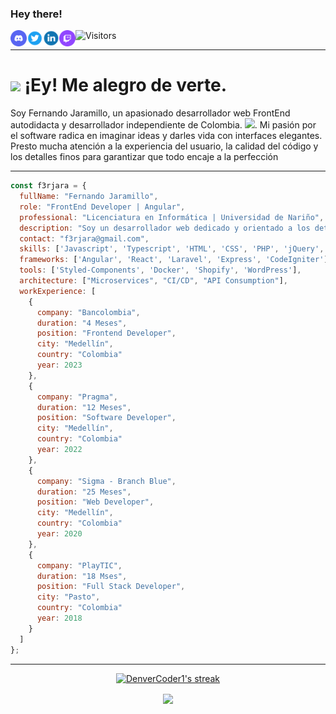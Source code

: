<!---
f3rjara/f3rjara is a ✨ special ✨ repository because its `README.md` (this file) appears on your GitHub profile.
You can click the Preview link to take a look at your changes.
--->

### Hey there!
<a href="https://discord.gg/kezF8duh" target="_blank" title="Visita mi Discord! | @f3rjara 👋" >
  <img align="left" alt="Visita mi Discord! | @f3rjara 👋" width="26px" src="https://raw.githubusercontent.com/f3rjara/f3rjara/main/img/discord-v2-svgrepo-com.svg" />
</a>
<a href="https://twitter.com/f3rjara" target="_blank" title="Visita mi Twitter! | @f3rjara 👋">
  <img align="left" alt="Visita mi Twitter! | @f3rjara 👋"  width="26px" src="https://raw.githubusercontent.com/f3rjara/f3rjara/main/img/twitter-svgrepo-com.svg" />
</a>
<a href="https://www.linkedin.com/in/f3rjara/" target="_blank" title="Visita mi Linkedin! | @f3rjara 👋" >
  <img align="left" alt="Visita mi Linkedin! | @f3rjara 👋"  width="26px" src="https://raw.githubusercontent.com/f3rjara/f3rjara/main/img/linkedin-1-svgrepo-com.svg" />
</a>
<a href="https://www.twitch.tv/f3rjara" target="_blank" title="Visita mi Twitch! | @f3rjara 👋">
  <img align="left" alt="Visita mi Twitch! | @f3rjara 👋"  width="26px" src="https://raw.githubusercontent.com/f3rjara/f3rjara/main/img/twitch-v2-svgrepo-com.svg" />
</a>

<span>![Visitors](https://api.visitorbadge.io/api/visitors?path=https%3A%2F%2Fgithub.com%2Ff3rjara%2Ff3rjara&label=%C3%9Altimos%20visitantes&countColor=%23d9e3f0&style=plastic&labelStyle=lower)</span>
<hr>

<h1> <img src="https://emojis.slackmojis.com/emojis/images/1531849430/4246/blob-sunglasses.gif?1531849430" width="30"/> ¡Ey! Me alegro de verte.</h1>

Soy Fernando Jaramillo, un apasionado desarrollador web FrontEnd autodidacta y desarrollador independiente de Colombia. <img src="https://raw.githubusercontent.com/joielechong/iso-country-flags-svg-collection/master/svg/country-4x3/co.svg" width="13"/>.
Mi pasión por el software radica en imaginar ideas y darles vida con interfaces elegantes. Presto mucha atención a la experiencia del usuario, la calidad del código y los detalles finos para garantizar que todo encaje a la perfección

<hr>

```javascript
const f3rjara = {
  fullName: "Fernando Jaramillo",
  role: "FrontEnd Developer | Angular",
  professional: "Licenciatura en Informática | Universidad de Nariño",
  description: "Soy un desarrollador web dedicado y orientado a los detalles con una pasión por crear experiencias de usuario perfectas.",
  contact: "f3rjara@gmail.com",
  skills: ['Javascript', 'Typescript', 'HTML', 'CSS', 'PHP', 'jQuery', 'Liquid', 'Node'],
  frameworks: ['Angular', 'React', 'Laravel', 'Express', 'CodeIgniter'],
  tools: ['Styled-Components', 'Docker', 'Shopify', 'WordPress'],
  architecture: ["Microservices", "CI/CD", "API Consumption"],
  workExperience: [
    {  
      company: "Bancolombia",
      duration: "4 Meses",
      position: "Frontend Developer",
      city: "Medellín",
      country: "Colombia"
      year: 2023
    },
    {  
      company: "Pragma",
      duration: "12 Meses",
      position: "Software Developer",
      city: "Medellín",
      country: "Colombia"
      year: 2022
    },
    {
      company: "Sigma - Branch Blue",
      duration: "25 Meses",
      position: "Web Developer",
      city: "Medellín",
      country: "Colombia"
      year: 2020
    },
    {
      company: "PlayTIC",
      duration: "18 Mses",
      position: "Full Stack Developer",
      city: "Pasto",
      country: "Colombia"
      year: 2018
    }
  ]
};
```

<hr>

<p align="center">
  <a href="https://github.com/DenverCoder1/github-readme-streak-stats">
    <img alt="DenverCoder1's streak" src="http://github-readme-streak-stats.herokuapp.com?user=f3rjara&theme=tokyonight_duo"/>
  </a>  
</p>
<p align="center">
<a href="https://github.com/f3rjara">
  <img align="center" src="https://github-readme-stats.anuraghazra1.vercel.app/api/top-langs/?username=f3rjara&layout=compact&theme=material-palenight" />
</a>
</p>
